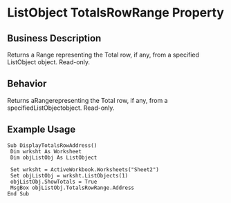 # ListObject TotalsRowRange Property

## Business Description
Returns a Range representing the Total row, if any, from a specified ListObject object. Read-only.

## Behavior
Returns aRangerepresenting the Total row, if any, from a specifiedListObjectobject. Read-only.

## Example Usage
```vba
Sub DisplayTotalsRowAddress() 
 Dim wrksht As Worksheet 
 Dim objListObj As ListObject 
 
 Set wrksht = ActiveWorkbook.Worksheets("Sheet2") 
 Set objListObj = wrksht.ListObjects(1) 
 objListObj.ShowTotals = True 
 MsgBox objListObj.TotalsRowRange.Address 
End Sub
```